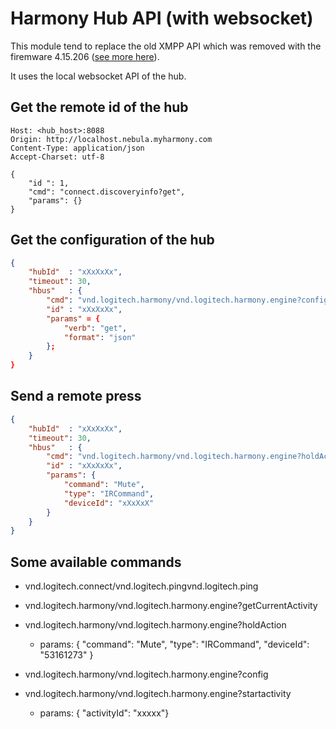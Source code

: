 # Harmony Hub API (with websocket)

This module  tend to replace the old XMPP API which was removed with the firemware 4.15.206 ([see more here](https://community.logitech.com/s/question/0D55A00008D4bZ4SAJ/harmony-hub-firmware-update-fixes-vulnerabilities)).

It uses the local websocket API of the hub.

## Get the remote id of the hub
```
Host: <hub_host>:8088
Origin: http://localhost.nebula.myharmony.com
Content-Type: application/json
Accept-Charset: utf-8

{
    "id ": 1,
    "cmd": "connect.discoveryinfo?get",
    "params": {}
}
```

## Get the configuration of the hub
```json
{
    "hubId"  : "xXxXxXx",
    "timeout": 30,
    "hbus"   : {
        "cmd": "vnd.logitech.harmony/vnd.logitech.harmony.engine?config",
        "id" : "xXxXxXx",
        "params" = {
            "verb": "get",
            "format": "json"
        };
    }
}
```

## Send a remote press
```json
{
    "hubId"  : "xXxXxXx",
    "timeout": 30,
    "hbus"   : {
        "cmd": "vnd.logitech.harmony/vnd.logitech.harmony.engine?holdAction",
        "id" : "xXxXxXx",
        "params": {
            "command": "Mute",
            "type": "IRCommand", 
            "deviceId": "xXxXxX" 
        }
    }
}
```


## Some available commands

- vnd.logitech.connect/vnd.logitech.pingvnd.logitech.ping

- vnd.logitech.harmony/vnd.logitech.harmony.engine?getCurrentActivity

- vnd.logitech.harmony/vnd.logitech.harmony.engine?holdAction
    - params: { "command": "Mute", "type": "IRCommand", "deviceId": "53161273" }
- vnd.logitech.harmony/vnd.logitech.harmony.engine?config

- vnd.logitech.harmony/vnd.logitech.harmony.engine?startactivity
    - params: { "activityId": "xxxxx"}